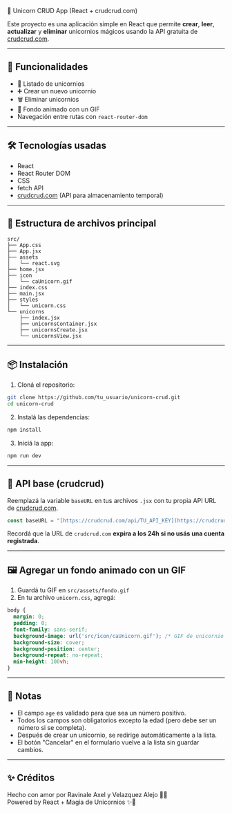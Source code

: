 🦄 Unicorn CRUD App (React + crudcrud.com)

Este proyecto es una aplicación simple en React que permite **crear**, **leer**, **actualizar** y **eliminar** unicornios mágicos usando la API gratuita de [crudcrud.com](https://crudcrud.com/).

---

## 🚀 Funcionalidades

- 📄 Listado de unicornios
- ➕ Crear un nuevo unicornio
- 🗑️ Eliminar unicornios
- 🎨 Fondo animado con un GIF
- Navegación entre rutas con `react-router-dom`

---

## 🛠️ Tecnologías usadas

- React
- React Router DOM
- CSS
- fetch API
- [crudcrud.com](https://crudcrud.com/) (API para almacenamiento temporal)

---

## 🧾 Estructura de archivos principal

```
src/
├── App.css
├── App.jsx
├── assets
│   └── react.svg
├── home.jsx
├── icon
│   └── caUnicorn.gif
├── index.css
├── main.jsx
├── styles
│   └── unicorn.css
└── unicorns
    ├── index.jsx
    ├── unicornsContainer.jsx
    ├── unicornsCreate.jsx
    └── unicornsView.jsx

```

---

## 📦 Instalación

1. Cloná el repositorio:

```bash
git clone https://github.com/tu_usuario/unicorn-crud.git
cd unicorn-crud
```

2. Instalá las dependencias:

```bash
npm install
```

3. Iniciá la app:

```bash
npm run dev
```

---

## 📡 API base (crudcrud)

Reemplazá la variable `baseURL` en tus archivos `.jsx` con tu propia API URL de [crudcrud.com](https://crudcrud.com/).

```js
const baseURL = "[https://crudcrud.com/api/TU_API_KEY](https://crudcrud.com/api/845cb6ca98d547db9af07aa0024b439f)/unicornios";
```

Recordá que la URL de `crudcrud.com` **expira a los 24h si no usás una cuenta registrada**.

---

## 🖼️ Agregar un fondo animado con un GIF

1. Guardá tu GIF en `src/assets/fondo.gif`
2. En tu archivo `unicorn.css`, agregá:

```css
body {
  margin: 0;
  padding: 0;
  font-family: sans-serif;
  background-image: url('src/icon/caUnicorn.gif'); /* GIF de unicornio */
  background-size: cover;
  background-position: center;
  background-repeat: no-repeat;
  min-height: 100vh;
}
```

---

## 📝 Notas

- El campo `age` es validado para que sea un número positivo.
- Todos los campos son obligatorios excepto la edad (pero debe ser un número si se completa).
- Después de crear un unicornio, se redirige automáticamente a la lista.
- El botón "Cancelar" en el formulario vuelve a la lista sin guardar cambios.

---

## ✨ Créditos

Hecho con amor por Ravinale Axel y Velazquez Alejo 🧑‍💻  
Powered by React + Magia de Unicornios ✨🦄
